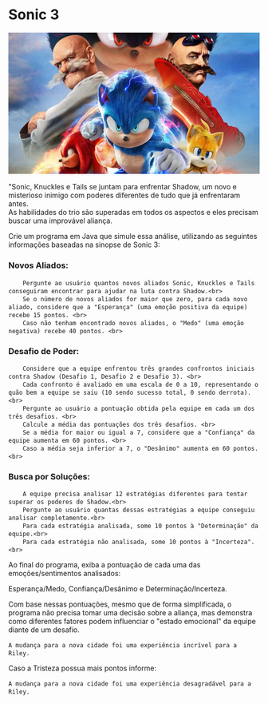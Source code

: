 # Sonic 3

<p align="center">
    <img src="./src/sonic_3.jpg"><br>
</p>

"Sonic, Knuckles e Tails se juntam para enfrentar Shadow, um novo e misterioso inimigo com poderes diferentes de tudo que já enfrentaram antes. <br>
As habilidades do trio são superadas em todos os aspectos e eles precisam buscar uma improvável aliança. <br>

Crie um programa em Java que simule essa análise, utilizando as seguintes informações baseadas na sinopse de Sonic 3:

### Novos Aliados:

        Pergunte ao usuário quantos novos aliados Sonic, Knuckles e Tails conseguiram encontrar para ajudar na luta contra Shadow.<br>
        Se o número de novos aliados for maior que zero, para cada novo aliado, considere que a "Esperança" (uma emoção positiva da equipe) recebe 15 pontos. <br>
        Caso não tenham encontrado novos aliados, o "Medo" (uma emoção negativa) recebe 40 pontos. <br>

### Desafio de Poder:

        Considere que a equipe enfrentou três grandes confrontos iniciais contra Shadow (Desafio 1, Desafio 2 e Desafio 3). <br>
        Cada confronto é avaliado em uma escala de 0 a 10, representando o quão bem a equipe se saiu (10 sendo sucesso total, 0 sendo derrota). <br>
        Pergunte ao usuário a pontuação obtida pela equipe em cada um dos três desafios. <br>
        Calcule a média das pontuações dos três desafios. <br>
        Se a média for maior ou igual a 7, considere que a "Confiança" da equipe aumenta em 60 pontos. <br>
        Caso a média seja inferior a 7, o "Desânimo" aumenta em 60 pontos. <br>

### Busca por Soluções:

        A equipe precisa analisar 12 estratégias diferentes para tentar superar os poderes de Shadow.<br>
        Pergunte ao usuário quantas dessas estratégias a equipe conseguiu analisar completamente.<br>
        Para cada estratégia analisada, some 10 pontos à "Determinação" da equipe.<br>
        Para cada estratégia não analisada, some 10 pontos à "Incerteza".<br>

Ao final do programa, exiba a pontuação de cada uma das emoções/sentimentos analisados: 

Esperança/Medo, Confiança/Desânimo e Determinação/Incerteza. 

Com base nessas pontuações, mesmo que de forma simplificada, o programa não precisa tomar uma decisão sobre a aliança, mas demonstra como diferentes fatores podem influenciar o "estado emocional" da equipe diante de um desafio.

~~~
A mudança para a nova cidade foi uma experiência incrível para a Riley.
~~~

Caso a Tristeza possua mais pontos informe:
~~~
A mudança para a nova cidade foi uma experiência desagradável para a Riley.
~~~

